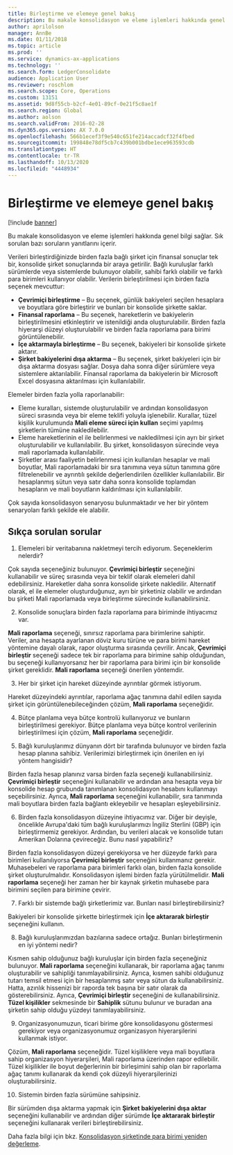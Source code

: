 ```yaml
---
title: Birleştirme ve elemeye genel bakış
description: Bu makale konsolidasyon ve eleme işlemleri hakkında genel bilgi sağlar. Sık sorulan bazı soruların yanıtlarını içerir.
author: aprilolson
manager: AnnBe
ms.date: 01/11/2018
ms.topic: article
ms.prod: ''
ms.service: dynamics-ax-applications
ms.technology: ''
ms.search.form: LedgerConsolidate
audience: Application User
ms.reviewer: roschlom
ms.search.scope: Core, Operations
ms.custom: 13151
ms.assetid: 9d8f55cb-b2cf-4e01-89cf-0e21f5c8ae1f
ms.search.region: Global
ms.author: aolson
ms.search.validFrom: 2016-02-28
ms.dyn365.ops.version: AX 7.0.0
ms.openlocfilehash: 566b1ecef3f9e540c651fe214accadcf32f4fbed
ms.sourcegitcommit: 199848e78df5cb7c439b001bdbe1ece963593cdb
ms.translationtype: HT
ms.contentlocale: tr-TR
ms.lasthandoff: 10/13/2020
ms.locfileid: "4448934"
---
```

# <a name="consolidation-and-elimination-overview"></a>Birleştirme ve elemeye genel bakış

[!include [banner](../includes/banner.md)]

Bu makale konsolidasyon ve eleme işlemleri hakkında genel bilgi sağlar. Sık sorulan bazı soruların yanıtlarını içerir.

Verileri birleştirdiğinizde birden fazla bağlı şirket için finansal sonuçlar tek bir, konsolide şirket sonuçlarında bir araya getirilir. Bağlı kuruluşlar farklı sürümlerde veya sistemlerde bulunuyor olabilir, sahibi farklı olabilir ve farklı para birimleri kullanıyor olabilir. Verilerin birleştirilmesi için birden fazla seçenek mevcuttur:

-   **Çevrimiçi birleştirme** – Bu seçenek, günlük bakiyeleri seçilen hesaplara ve boyutlara göre birleştirir ve bunları bir konsolide şirkette saklar.
-   **Finansal raporlama** – Bu seçenek, hareketlerin ve bakiyelerin birleştirilmesini etkinleştirir ve istenildiği anda oluşturulabilir. Birden fazla hiyerarşi düzeyi oluşturulabilir ve birden fazla raporlama para birimi görüntülenebilir.
-   **İçe aktarmayla birleştirme** – Bu seçenek, bakiyeleri bir konsolide şirkete aktarır.
-   **Şirket bakiyelerini dışa aktarma** – Bu seçenek, şirket bakiyeleri için bir dışa aktarma dosyası sağlar. Dosya daha sonra diğer sürümlere veya sistemlere aktarılabilir. Finansal raporlama da bakiyelerin bir Microsoft Excel dosyasına aktarılması için kullanılabilir.

Elemeler birden fazla yolla raporlanabilir:

-   Eleme kuralları, sistemde oluşturulabilir ve ardından konsolidasyon süreci sırasında veya bir eleme teklifi yoluyla işlenebilir. Kurallar, tüzel kişilik kurulumunda **Mali eleme süreci için kullan** seçimi yapılmış şirketlerin tümüne nakledilebilir.
-   Eleme hareketlerinin el ile belirlenmesi ve nakledilmesi için ayrı bir şirket oluşturulabilir ve kullanılabilir. Bu şirket, konsolidasyon sürecinde veya mali raporlamada kullanılabilir.
-   Şirketler arası faaliyetin belirlenmesi için kullanılan hesaplar ve mali boyutlar, Mali raporlamadaki bir sıra tanımına veya sütun tanımına göre filtrelenebilir ve ayrıntılı şekilde değerlendirilen özellikler kullanılabilir. Bir hesaplanmış sütun veya satır daha sonra konsolide toplamdan hesapların ve mali boyutların kaldırılması için kullanılabilir.

Çok sayıda konsolidasyon senaryosu bulunmaktadır ve her bir yöntem senaryoları farklı şekilde ele alabilir.

## <a name="frequently-asked-questions"></a>Sıkça sorulan sorular
1.  Elemeleri bir veritabanına nakletmeyi tercih ediyorum. Seçeneklerim nelerdir?

Çok sayıda seçeneğiniz bulunuyor. **Çevrimiçi birleştir** seçeneğini kullanabilir ve süreç sırasında veya bir teklif olarak elemeleri dahil edebilirsiniz. Hareketler daha sonra konsolide şirkete nakledilir. Alternatif olarak, el ile elemeler oluşturduğunuz, ayrı bir şirketiniz olabilir ve ardından bu şirketi Mali raporlamada veya birleştirme sürecinde kullanabilirsiniz.

2.  Konsolide sonuçlara birden fazla raporlama para biriminde ihtiyacımız var.

**Mali raporlama** seçeneği, sınırsız raporlama para birimlerine sahiptir. Veriler, ana hesapta ayarlanan döviz kuru türüne ve para birimi hareket yöntemine dayalı olarak, rapor oluşturma sırasında çevrilir. Ancak, **Çevrimiçi birleştir** seçeneği sadece tek bir raporlama para birimine sahip olduğundan, bu seçeneği kullanıyorsanız her bir raporlama para birimi için bir konsolide şirket gereklidir. **Mali raporlama** seçeneği önerilen yöntemdir.

3.  Her bir şirket için hareket düzeyinde ayrıntılar görmek istiyorum.

Hareket düzeyindeki ayrıntılar, raporlama ağaç tanımına dahil edilen sayıda şirket için görüntülenebileceğinden çözüm, **Mali raporlama** seçeneğidir.

4.  Bütçe planlama veya bütçe kontrolü kullanıyoruz ve bunların birleştirilmesi gerekiyor.
Bütçe planlama veya bütçe kontrol verilerinin birleştirilmesi için çözüm, **Mali raporlama** seçeneğidir.

5.  Bağlı kuruluşlarımız dünyanın dört bir tarafında bulunuyor ve birden fazla hesap planına sahibiz. Verilerimizi birleştirmek için önerilen en iyi yöntem hangisidir?

Birden fazla hesap planınız varsa birden fazla seçeneği kullanabilirsiniz. **Çevrimiçi birleştir** seçeneğini kullanabilir ve ardından ana hesapta veya bir konsolide hesap grubunda tanımlanan konsolidasyon hesabını kullanmayı seçebilirsiniz. Ayrıca, **Mali raporlama** seçeneğini kullanabilir, sıra tanımında mali boyutlara birden fazla bağlantı ekleyebilir ve hesapları eşleyebilirsiniz.

6.  Birden fazla konsolidasyon düzeyine ihtiyacımız var. Diğer bir deyişle, öncelikle Avrupa'daki tüm bağlı kuruluşlarımızı İngiliz Sterlini (GBP) için birleştirmemiz gerekiyor. Ardından, bu verileri alacak ve konsolide tutarı Amerikan Dolarına çevireceğiz. Bunu nasıl yapabiliriz?

Birden fazla konsolidasyon düzeyi gerekiyorsa ve her düzeyde farklı para birimleri kullanılıyorsa **Çevrimiçi birleştir** seçeneğini kullanmanız gerekir. Muhasebeleri ve raporlama para birimleri farklı olan, birden fazla konsolide şirket oluşturulmalıdır. Konsolidasyon işlemi birden fazla yürütülmelidir. **Mali raporlama** seçeneği her zaman her bir kaynak şirketin muhasebe para birimini seçilen para birimine çevirir.

7.  Farklı bir sistemde bağlı şirketlerimiz var. Bunları nasıl birleştirebilirsiniz?

Bakiyeleri bir konsolide şirkette birleştirmek için **İçe aktararak birleştir** seçeneğini kullanın.

8.  Bağlı kuruluşlarımızdan bazılarına sadece ortağız. Bunları birleştirmenin en iyi yöntemi nedir?

Kısmen sahip olduğunuz bağlı kuruluşlar için birden fazla seçeneğiniz bulunuyor. **Mali raporlama** seçeneğini kullanarak, bir raporlama ağaç tanımı oluşturabilir ve sahipliği tanımlayabilirsiniz. Ayrıca, kısmen sahibi olduğunuz tutarı temsil etmesi için bir hesaplanmış satır veya sütun da kullanabilirsiniz. Hatta, azınlık hissenizi bir raporda tek başına bir satır olarak da gösterebilirsiniz. Ayrıca, **Çevrimiçi birleştir** seçeneğini de kullanabilirsiniz. **Tüzel kişilikler** sekmesinde bir **Sahiplik** sütunu bulunur ve buradan ana şirketin sahip olduğu yüzdeyi tanımlayabilirsiniz.

9.  Organizasyonumuzun, ticari birime göre konsolidasyonu göstermesi gerekiyor veya organizasyonumuz organizasyon hiyerarşilerini kullanmak istiyor.

Çözüm, **Mali raporlama** seçeneğidir. Tüzel kişiliklere veya mali boyutlara sahip organizasyon hiyerarşileri, Mali raporlama üzerinden rapor edilebilir. Tüzel kişilikler ile boyut değerlerinin bir birleşimini sahip olan bir raporlama ağaç tanımı kullanarak da kendi çok düzeyli hiyerarşilerinizi oluşturabilirsiniz.

10. Sistemin birden fazla sürümüne sahipsiniz.

Bir sürümden dışa aktarma yapmak için **Şirket bakiyelerini dışa aktar** seçeneğini kullanabilir ve ardından diğer sürümde **İçe aktararak birleştir** seçeneğini kullanarak verileri birleştirebilirsiniz.


Daha fazla bilgi için bkz. [Konsolidasyon şirketinde para birimi yeniden değerleme](../general-ledger/currency-revaluation-consolidation-company.md).



